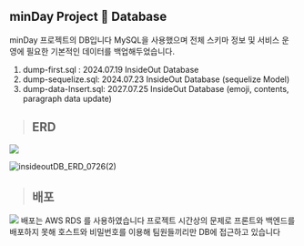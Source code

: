 ## minDay Project :green_book: Database


minDay 프로젝트의 DB입니다
MySQL을 사용했으며 전체 스키마 정보 및 서비스 운영에 필요한 기본적인 데이터를 백업해두었습니다. 

1. dump-first.sql : 2024.07.19 InsideOut Database
2. dump-sequelize.sql: 2024.07.23 InsideOut Database (sequelize Model)
3. dump-data-Insert.sql: 2027.07.25 InsideOut Database (emoji, contents, paragraph data update)


> ## ERD
<img src="https://img.shields.io/badge/mysql-4479A1?style=for-the-badge&logo=mysql&logoColor=white"> 

![insideoutDB_ERD_0726(2)](https://github.com/user-attachments/assets/b03fc403-7072-4daf-ba9f-2710ae51c175)


> ## 배포
<img src="https://img.shields.io/badge/AWS RDS-527FFF?style=for-the-badge&logo=amazonrds&logoColor=white">
배포는 AWS RDS 를 사용하였습니다
프로젝트 시간상의 문제로 프론트와 백엔드를 배포하지 못해 호스트와 비밀번호를 이용해 팀원들끼리만 DB에 접근하고 있습니다





